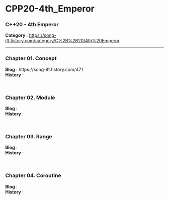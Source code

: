 # CPP20-4th_Emperor
<h3>C++20 - 4th Emperor</h3>

<b>Category</b> : https://song-ift.tistory.com/category/C%2B%2B20/4th%20Emperor

<hr size="5">

<h3>Chapter 01. Concept</h3>
<b>Blog</b> : https://song-ift.tistory.com/471
<br><b>History</b> : 

<br><h3>Chapter 02. Module</h3>
<b>Blog</b> :
<br><b>History</b> : 

<br><h3>Chapter 03. Range</h3>
<b>Blog</b> :
<br><b>History</b> : 

<br><h3>Chapter 04. Coroutine</h3>
<b>Blog</b> :
<br><b>History</b> : 
